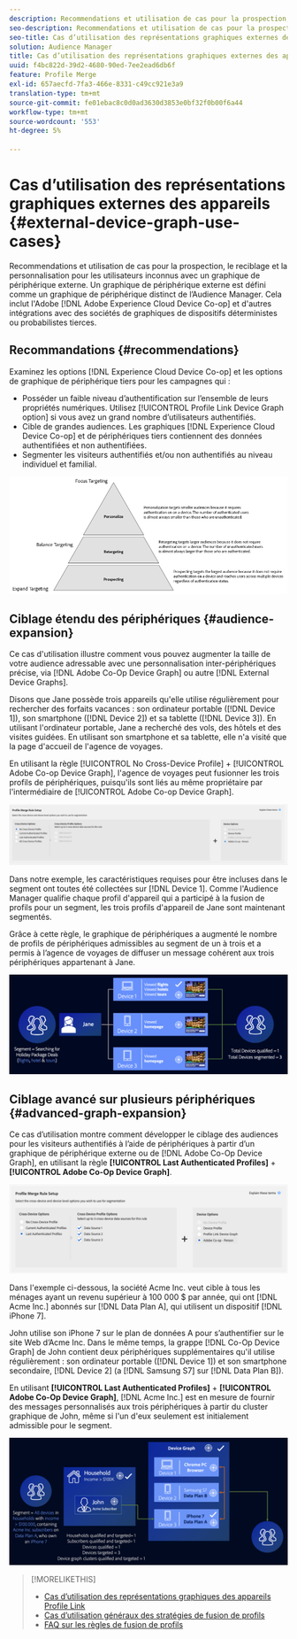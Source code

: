 ```yaml
---
description: Recommendations et utilisation de cas pour la prospection, le reciblage et la personnalisation pour les utilisateurs inconnus avec un graphique de périphérique externe. Un graphique de périphérique externe est défini comme un graphique de périphérique distinct de l’Audience Manager. Cela inclut le Adobe Experience Cloud Device Co-op et d'autres Adobes d'intégration avec des sociétés de graphiques de dispositifs déterministes ou probabilistes tierces.
seo-description: Recommendations et utilisation de cas pour la prospection, le reciblage et la personnalisation pour les utilisateurs inconnus avec un graphique de périphérique externe. Un graphique de périphérique externe est défini comme un graphique de périphérique distinct de l’Audience Manager. Cela inclut le Adobe Experience Cloud Device Co-op et d'autres Adobes d'intégration avec des sociétés de graphiques de dispositifs déterministes ou probabilistes tierces.
seo-title: Cas d’utilisation des représentations graphiques externes des appareils
solution: Audience Manager
title: Cas d’utilisation des représentations graphiques externes des appareils
uuid: f4bc822d-39d2-4680-90ed-7ee2ead6db6f
feature: Profile Merge
exl-id: 657aecfd-7fa3-466e-8331-c49cc921e3a9
translation-type: tm+mt
source-git-commit: fe01ebac8c0d0ad3630d3853e0bf32f0b00f6a44
workflow-type: tm+mt
source-wordcount: '553'
ht-degree: 5%

---
```


# Cas d’utilisation des représentations graphiques externes des appareils {#external-device-graph-use-cases}

Recommendations et utilisation de cas pour la prospection, le reciblage et la personnalisation pour les utilisateurs inconnus avec un graphique de périphérique externe. Un graphique de périphérique externe est défini comme un graphique de périphérique distinct de l’Audience Manager. Cela inclut l&#39;Adobe [!DNL Adobe Experience Cloud Device Co-op] et d&#39;autres intégrations avec des sociétés de graphiques de dispositifs déterministes ou probabilistes tierces.

## Recommandations {#recommendations}

Examinez les options [!DNL Experience Cloud Device Co-op] et les options de graphique de périphérique tiers pour les campagnes qui :

* Posséder un faible niveau d’authentification sur l’ensemble de leurs propriétés numériques. Utilisez [!UICONTROL Profile Link Device Graph option] si vous avez un grand nombre d’utilisateurs authentifiés.
* Cible de grandes audiences. Les graphiques [!DNL Experience Cloud Device Co-op] et de périphériques tiers contiennent des données authentifiées et non authentifiées.
* Segmenter les visiteurs authentifiés et/ou non authentifiés au niveau individuel et familial.

![](assets/merge-rule-triangle1.png)
<!-- 
## Prospecting/Branding Use Case {#prospecting-branding-use-cases}

A branding campaign is designed to reach as many people as possible. It places few limits on segment qualification. But, these campaigns can waste budget and impressions by constantly targeting people who see your content multiple times and don't convert. A [!UICONTROL Profile Merge] rule that uses the [!DNL Device Co-op] or third-party option can help you create an efficient branding campaign. For example, you can add these unknown users to a "not in-market" segment after seeing them across multiple devices for your set frequency cap.

<table id="table_00F6EED172574E80A38CADA8A92A23B1"> 
 <thead> 
  <tr> 
   <th colname="col1" class="entry"> Use Case </th> 
   <th colname="col2" class="entry"> Description </th> 
  </tr> 
 </thead>
 <tbody> 
  <tr> 
   <td colname="col1"> <p> <b>Conditions</b> </p> </td> 
   <td colname="col2">This use case assumes these conditions: <p> 
     <ul id="ul_F5CA7EE525774F7EBA5FBB5F94E4EDC8"> 
      <li id="li_81AE304924724146A24FAB5B6533AD8E">You want to deliver a maximum of 10 impressions to an anonymous user for a specific ad campaign. </li> 
      <li id="li_E371F989735245B0B82433DE240D56D0">A user has 4 devices and may or may not have authenticated on your site. </li> 
      <li id="li_9231ABE15CA249E6B79D8BF0E511FD33">An anonymous user sees the ad a total of 10 times while browsing in an unauthenticated state on their current device and 3 devices linked to the current device by an external device graph. </li> 
      <li id="li_8C276C07019C49EFA3A0D0D54CF73C31">You have defined an <span class="keyword"> Audience Manager</span> segment to qualify anonymous users after they have seen 10 impressions. </li> 
     </ul> </p> </td> 
  </tr> 
  <tr> 
   <td colname="col1"> <p> <b>Results</b> </p> </td> 
   <td colname="col2"> <p>Given these conditions, <span class="keyword"> Audience Manager</span>: </p> <p> 
     <ul id="ul_8E988B1005324526BC6DC6637BBACCFB"> 
      <li id="li_C9DD546754914BACB8F4C92C7D4ED70E">Merges the anonymous, unauthenticated activity collected from the current device and the 3 devices linked by the external device graph (the ad impressions from each device). </li> 
      <li id="li_FB55CB9116074525BA30FF062D1136AE">Evaluates the unauthenticated user for segment qualification based on a combination of anonymous activity across all 3 devices linked by the external device graph and the current device. </li> 
      <li id="li_B28EB32F718145A7ABBDAC0AF75E2AFC">Sends the segment to any real-time destination for use as a suppression segment on the current device and all 3 devices linked by the external device graph. </li> 
     </ul> </p> </td> 
  </tr> 
 </tbody> 
</table>

## Retargeting or Site Personalization Use Case {#retargeting-use-case}

These strategies are designed to bring an unauthenticated or unknown user back to your site or personalize their browsing experience while they're on-site.

<table id="table_0EE2052AA3E744B3B76036FC06B5A453"> 
 <thead> 
  <tr> 
   <th colname="col1" class="entry"> Use Case </th> 
   <th colname="col2" class="entry"> Description </th> 
  </tr> 
 </thead>
 <tbody> 
  <tr> 
   <td colname="col1"> <p> <b>Conditions</b> </p> </td> 
   <td colname="col2">This use case assumes these conditions: <p> 
     <ul id="ul_FD0B869B4AF3453FAEC9BA3A45ABF039"> 
      <li id="li_8E30BAED42E94AB3B81FCB1C7464E5FC">You want to deliver a personalized on-site and/or off-site experience to an anonymous user based on their activity on your site while in an unauthenticated state. </li> 
      <li id="li_3DBE53BA94324F1BA1C52A37AD4E426C">A user has multiple devices and may or may not have authenticated to your site. </li> 
      <li id="li_F867AFBDC1A54CD6A68AB0EC196E27C9">A user views multiple pages on your site while browsing in an unauthenticated state on their current device and 3 other devices linked by an external device graph. </li> 
      <li id="li_7E35D77949CE4E69BD51655AA4C40BEE">You have defined an <span class="keyword"> Audience Manager</span> segment to qualify users after they have viewed multiple pages on your site while browsing in an unauthenticated state.</li>
     </ul> </p> </td> 
  </tr> 
  <tr> 
   <td colname="col1"> <p> <b>Results</b> </p> </td> 
   <td colname="col2"> <p>Given these conditions, <span class="wintitle"> Audience Manager</span>: </p> <p> 
     <ul id="ul_301339426B0643B295DC5B17E1939CFB"> 
      <li id="li_7E8BC3B179804F4A929497DE81E76911">Merges the anonymous, unauthenticated activity collected from the current devices and the 3 devices linked by the external device graph (the multiple page views from each device). </li> 
      <li id="li_803EFD58AA124A5BBC8279C4DC695544">Evaluates the unauthenticated user for segment qualification based on a combination of anonymous activity across all 3 devices linked by the external device graph and the current device. </li> 
      <li id="li_98D749268CC5456CBC9CF3BF5EB91BA8">Sends the segment to any real-time destination to deliver a personalized on-site and/or off-site experience across the current device and all 3 devices linked by the external device graph. </li>
     </ul> </p> </td>
  </tr>
 </tbody>
</table> -->

## Ciblage étendu des périphériques {#audience-expansion}

Ce cas d&#39;utilisation illustre comment vous pouvez augmenter la taille de votre audience adressable avec une personnalisation inter-périphériques précise, via [!DNL Adobe Co-Op Device Graph] ou autre [!DNL External Device Graphs].

Disons que Jane possède trois appareils qu&#39;elle utilise régulièrement pour rechercher des forfaits vacances : son ordinateur portable ([!DNL Device 1]), son smartphone ([!DNL Device 2]) et sa tablette ([!DNL Device 3]). En utilisant l&#39;ordinateur portable, Jane a recherché des vols, des hôtels et des visites guidées. En utilisant son smartphone et sa tablette, elle n&#39;a visité que la page d&#39;accueil de l&#39;agence de voyages.

En utilisant la règle [!UICONTROL No Cross-Device Profile] + [!UICONTROL Adobe Co-op Device Graph], l&#39;agence de voyages peut fusionner les trois profils de périphériques, puisqu&#39;ils sont liés au même propriétaire par l&#39;intermédiaire de [!UICONTROL Adobe Co-op Device Graph].

![audience-expansion-règle](assets/audience-expansion-rule.png)

Dans notre exemple, les caractéristiques requises pour être incluses dans le segment ont toutes été collectées sur [!DNL Device 1]. Comme l&#39;Audience Manager qualifie chaque profil d&#39;appareil qui a participé à la fusion de profils pour un segment, les trois profils d&#39;appareil de Jane sont maintenant segmentés.

Grâce à cette règle, le graphique de périphériques a augmenté le nombre de profils de périphériques admissibles au segment de un à trois et a permis à l’agence de voyages de diffuser un message cohérent aux trois périphériques appartenant à Jane.

![audience-expansion](assets/audience-expansion.png)

## Ciblage avancé sur plusieurs périphériques {#advanced-graph-expansion}

Ce cas d’utilisation montre comment développer le ciblage des audiences pour les visiteurs authentifiés à l’aide de périphériques à partir d’un graphique de périphérique externe ou de [!DNL Adobe Co-Op Device Graph], en utilisant la règle **[!UICONTROL Last Authenticated Profiles]** + **[!UICONTROL Adobe Co-Op Device Graph]**.

![dernier-dispositif-graphique](assets/last-device-coop.png)

Dans l&#39;exemple ci-dessous, la société Acme Inc. veut cible à tous les ménages ayant un revenu supérieur à 100 000 $ par année, qui ont [!DNL Acme Inc.] abonnés sur [!DNL Data Plan A], qui utilisent un dispositif [!DNL iPhone 7].

John utilise son iPhone 7 sur le plan de données A pour s’authentifier sur le site Web d’Acme Inc. Dans le même temps, la grappe [!DNL Co-Op Device Graph] de John contient deux périphériques supplémentaires qu&#39;il utilise régulièrement : son ordinateur portable ([!DNL Device 1]) et son smartphone secondaire, [!DNL Device 2] (a [!DNL Samsung S7] sur [!DNL Data Plan B]).

En utilisant **[!UICONTROL Last Authenticated Profiles]** + **[!UICONTROL Adobe Co-Op Device Graph]**, [!DNL Acme Inc.] est en mesure de fournir des messages personnalisés aux trois périphériques à partir du cluster graphique de John, même si l&#39;un d&#39;eux seulement est initialement admissible pour le segment.

![expansion-graphique avancée](assets/advanced-device-graph-expansion.png)

>[!MORELIKETHIS]
>
>* [Cas d’utilisation des représentations graphiques des appareils Profile Link](profile-link-use-case.md)
>* [Cas d’utilisation généraux des stratégies de fusion de profils](merge-rule-targeting-options.md)
>* [FAQ sur les règles de fusion de profils](../../faq/faq-profile-merge.md)

